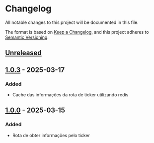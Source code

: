 # Changelog

All notable changes to this project will be documented in this file.

The format is based on [Keep a Changelog](https://keepachangelog.com/en/1.1.0/),
and this project adheres to [Semantic Versioning](https://semver.org/spec/v2.0.0.html).

## [Unreleased]

## [1.0.3] - 2025-03-17

### Added

- Cache das informações da rota de ticker utilizando redis

## [1.0.0] - 2025-03-15

### Added

- Rota de obter informações pelo ticker

[unreleased]: https://github.com/gustavohiroaki/personalfinance/compare/v1.1.0...HEAD
[1.0.3]: https://github.com/gustavohiroaki/personalfinance/releases/tag/v1.0.2...v1.0.3
[1.0.2]: https://github.com/gustavohiroaki/personalfinance/releases/tag/v1.0.1...v1.0.2
[1.0.1]: https://github.com/gustavohiroaki/personalfinance/releases/tag/v1.0.0...v1.0.1
[1.0.0]: https://github.com/gustavohiroaki/personalfinance/releases/tag/v1.0.0